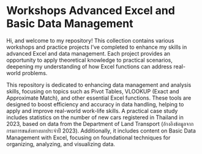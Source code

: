 # Workshops Advanced Excel and Basic Data Management

   Hi, and welcome to my repository! This collection contains various workshops and practice projects I’ve completed to enhance my skills in advanced Excel and data management. Each project provides an opportunity to apply theoretical knowledge to practical scenarios, deepening my understanding of how Excel functions can address real-world problems.

  This repository is dedicated to enhancing data management and analysis skills, focusing on topics such as Pivot Tables, VLOOKUP (Exact and Approximate Match), and other essential Excel functions. These tools are designed to boost efficiency and accuracy in data handling, helping to apply and improve real-world work-life skills. A practical case study includes statistics on the number of new cars registered in Thailand in 2023, based on data from the Department of Land Transport (อ้างอิงข้อมูลจากกรมการขนส่งทางบกประจำปี 2023). Additionally, it includes content on Basic Data Management with Excel, focusing on foundational techniques for organizing, analyzing, and visualizing data.
